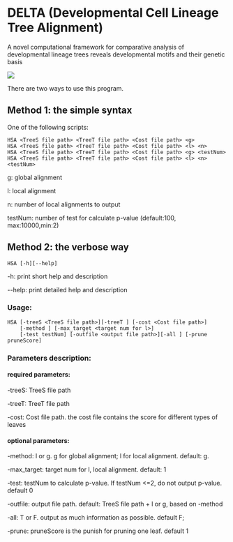 # DELTA (Developmental Cell Lineage Tree Alignment)
A novel computational framework for comparative analysis of developmental lineage trees reveals developmental motifs and their genetic basis

![](https://github.com/yxj17173/DELTA/blob/master/figs/overview.png)

There are two ways to use this program.

## Method 1: the simple syntax
  One of the following scripts:
  ```
  HSA <TreeS file path> <TreeT file path> <Cost file path> <g>
  HSA <TreeS file path> <TreeT file path> <Cost file path> <l> <n>
  HSA <TreeS file path> <TreeT file path> <Cost file path> <g> <testNum>
  HSA <TreeS file path> <TreeT file path> <Cost file path> <l> <n> <testNum>
  ```
  g: global alignment

  l: local alignment

  n: number of local alignments to output

  testNum: number of test for calculate p-value (default:100, max:10000,min:2)


## Method 2: the verbose way
  ```
  HSA [-h][--help]
  ```
  -h: print short help and description

  --help: print detailed help and description

  ### Usage:
  ```
  HSA [-treeS <TreeS file path>][-treeT ] [-cost <Cost file path>]
      [-method ] [-max_target <target num for l>]
      [-test testNum] [-outfile <output file path>][-all ] [-prune pruneScore]
  ```

  ### Parameters description:

  #### required parameters:

  -treeS: TreeS file path

  -treeT: TreeT file path

  -cost: Cost file path. the cost file contains the score for different types of leaves

  #### optional parameters:

  -method: l or g. g for global alignment; l for local alignment. default: g.

  -max_target: target num for l, local alignment. default: 1

  -test: testNum to calculate p-value. If testNum <=2, do not output p-value. default 0

  -outfile: output file path. default: TreeS file path + l or g, based on -method

  -all: T or F. output as much information as possible. default F;

  -prune: pruneScore is the punish for pruning one leaf. default 1

